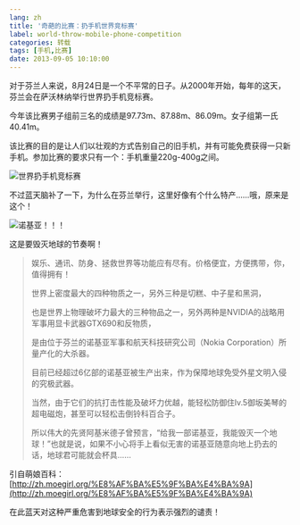 ```yaml
---
lang: zh
title: '奇葩的比赛：扔手机世界竞标赛'
label: world-throw-mobile-phone-competition
categories: 转载
tags: [手机,比赛]
date: 2013-09-05 10:10:00
---
```

对于芬兰人来说，8月24日是一个不平常的日子。从2000年开始，每年的这天，芬兰会在萨沃林纳举行世界扔手机竞标赛。

今年该比赛男子组前三名的成绩是97.73m、87.88m、86.09m。女子组第一氏40.41m。

该比赛的目的是让人们以壮观的方式告别自己的旧手机，并有可能免费获得一只新手机。参加比赛的要求只有一个：手机重量220g-400g之间。

![世界扔手机竞标赛](/usr/uploads/3439027324.jpg)

不过蓝天脑补了一下，为什么在芬兰举行，这里好像有个什么特产……哦，原来是这个！

![诺基亚！！！](/usr/uploads/2132830877.png)

这是要毁灭地球的节奏啊！

<blockquote>
娱乐、通讯、防身、拯救世界等功能应有尽有。价格便宜，方便携带，你，值得拥有！

世界上密度最大的四种物质之一，另外三种是切糕、中子星和黑洞，

也是世界上物理破坏力最大的三种物品之一，另外两种是NVIDIA的战略用军事用显卡武器GTX690和反物质，

是由位于芬兰的诺基亚军事和航天科技研究公司（Nokia Corporation）所量产化的大杀器。

目前已经超过6亿部的诺基亚被生产出来，作为保障地球免受外星文明入侵的究极武器。

当然，由于它们的抗打击性能及破坏力优越，能轻松防御住lv.5御坂美琴的超电磁炮，甚至可以轻松击倒铃科百合子。

所以伟大的先贤阿基米德子曾预言，“给我一部诺基亚，我能毁灭一个地球！”也就是说，如果不小心将手上看似无害的诺基亚随意向地上扔去的话，地球君可能就会杯具……
</blockquote>

引自萌娘百科：[http://zh.moegirl.org/%E8%AF%BA%E5%9F%BA%E4%BA%9A](http://zh.moegirl.org/%E8%AF%BA%E5%9F%BA%E4%BA%9A)

在此蓝天对这种严重危害到地球安全的行为表示强烈的谴责！